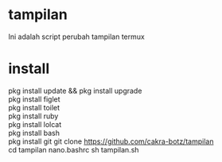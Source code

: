 # tampilan

Ini adalah script perubah tampilan termux

# install
pkg install update && pkg install upgrade     
pkg install figlet     
pkg install toilet     
pkg install ruby     
pkg install lolcat     
pkg install bash     
pkg install git
git clone https://github.com/cakra-botz/tampilan      
cd tampilan
nano.bashrc
sh tampilan.sh

